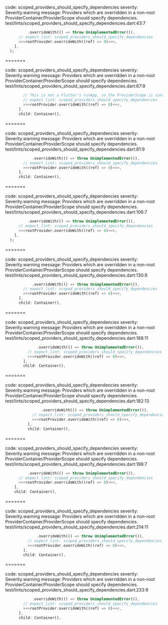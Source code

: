 code: scoped_providers_should_specify_dependencies
severity: Severity.warning
message: Providers which are overridden in a non-root ProviderContainer/ProviderScope should specify dependencies.
test/lints/scoped_providers_should_specify_dependencies.dart:43:7

```dart
          .overrideWith(() => throw UnimplementedError()),
      // expect_lint: scoped_providers_should_specify_dependencies
      >>>rootProvider.overrideWith((ref) => 0)<<<,
    ],
  );
```

=======

code: scoped_providers_should_specify_dependencies
severity: Severity.warning
message: Providers which are overridden in a non-root ProviderContainer/ProviderScope should specify dependencies.
test/lints/scoped_providers_should_specify_dependencies.dart:67:9

```dart
        // This is not a Flutter's runApp, so the ProviderScope is considered scoped
        // expect_lint: scoped_providers_should_specify_dependencies
        >>>rootProvider.overrideWith((ref) => 0)<<<,
      ],
      child: Container(),
```

=======

code: scoped_providers_should_specify_dependencies
severity: Severity.warning
message: Providers which are overridden in a non-root ProviderContainer/ProviderScope should specify dependencies.
test/lints/scoped_providers_should_specify_dependencies.dart:81:9

```dart
            .overrideWith(() => throw UnimplementedError()),
        // expect_lint: scoped_providers_should_specify_dependencies
        >>>rootProvider.overrideWith((ref) => 0)<<<,
      ],
      child: Container(),
```

=======

code: scoped_providers_should_specify_dependencies
severity: Severity.warning
message: Providers which are overridden in a non-root ProviderContainer/ProviderScope should specify dependencies.
test/lints/scoped_providers_should_specify_dependencies.dart:106:7

```dart
          .overrideWith(() => throw UnimplementedError()),
      // expect_lint: scoped_providers_should_specify_dependencies
      >>>rootProvider.overrideWith((ref) => 0)<<<,
    ],
  );
```

=======

code: scoped_providers_should_specify_dependencies
severity: Severity.warning
message: Providers which are overridden in a non-root ProviderContainer/ProviderScope should specify dependencies.
test/lints/scoped_providers_should_specify_dependencies.dart:130:9

```dart
            .overrideWith(() => throw UnimplementedError()),
        // expect_lint: scoped_providers_should_specify_dependencies
        >>>rootProvider.overrideWith((ref) => 0)<<<,
      ],
      child: Container(),
```

=======

code: scoped_providers_should_specify_dependencies
severity: Severity.warning
message: Providers which are overridden in a non-root ProviderContainer/ProviderScope should specify dependencies.
test/lints/scoped_providers_should_specify_dependencies.dart:168:11

```dart
              .overrideWith(() => throw UnimplementedError()),
          // expect_lint: scoped_providers_should_specify_dependencies
          >>>rootProvider.overrideWith((ref) => 0)<<<,
        ],
        child: Container(),
```

=======

code: scoped_providers_should_specify_dependencies
severity: Severity.warning
message: Providers which are overridden in a non-root ProviderContainer/ProviderScope should specify dependencies.
test/lints/scoped_providers_should_specify_dependencies.dart:182:13

```dart
                .overrideWith(() => throw UnimplementedError()),
            // expect_lint: scoped_providers_should_specify_dependencies
            >>>rootProvider.overrideWith((ref) => 0)<<<,
          ],
          child: Container(),
```

=======

code: scoped_providers_should_specify_dependencies
severity: Severity.warning
message: Providers which are overridden in a non-root ProviderContainer/ProviderScope should specify dependencies.
test/lints/scoped_providers_should_specify_dependencies.dart:198:7

```dart
          .overrideWith(() => throw UnimplementedError()),
      // expect_lint: scoped_providers_should_specify_dependencies
      >>>rootProvider.overrideWith((ref) => 0)<<<,
    ],
    child: Container(),
```

=======

code: scoped_providers_should_specify_dependencies
severity: Severity.warning
message: Providers which are overridden in a non-root ProviderContainer/ProviderScope should specify dependencies.
test/lints/scoped_providers_should_specify_dependencies.dart:214:11

```dart
              .overrideWith(() => throw UnimplementedError()),
          // expect_lint: scoped_providers_should_specify_dependencies
          >>>rootProvider.overrideWith((ref) => 0)<<<,
        ],
        child: Container(),
```

=======

code: scoped_providers_should_specify_dependencies
severity: Severity.warning
message: Providers which are overridden in a non-root ProviderContainer/ProviderScope should specify dependencies.
test/lints/scoped_providers_should_specify_dependencies.dart:233:9

```dart
            .overrideWith(() => throw UnimplementedError()),
        // expect_lint: scoped_providers_should_specify_dependencies
        >>>rootProvider.overrideWith((ref) => 0)<<<,
      ],
      child: Container(),
```
